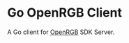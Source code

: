 # Go OpenRGB Client

A Go client for [OpenRGB](https://gitlab.com/CalcProgrammer1/OpenRGB) SDK Server.